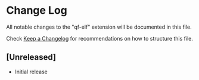 # Change Log

All notable changes to the "qf-elf" extension will be documented in this file.

Check [Keep a Changelog](http://keepachangelog.com/) for recommendations on how to structure this file.

## [Unreleased]

- Initial release